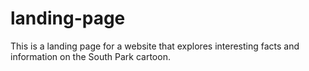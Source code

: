 # landing-page
This is a landing page for a website that explores interesting facts and information on the South Park cartoon.
